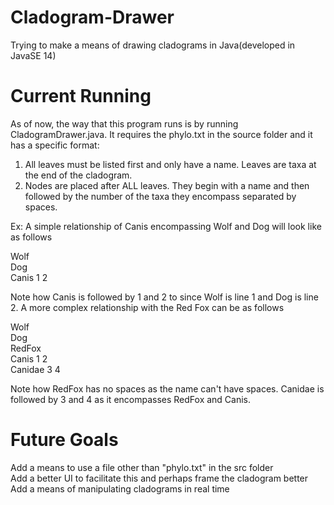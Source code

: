 # Cladogram-Drawer
Trying to make a means of drawing cladograms in Java(developed in JavaSE 14)

# Current Running
As of now, the way that this program runs is by running CladogramDrawer.java.
It requires the phylo.txt in the source folder and it has a specific format:
1. All leaves must be listed first and only have a name. Leaves are taxa at the end of the cladogram.
2. Nodes are placed after ALL leaves. They begin with a name and then followed by 
   the number of the taxa they encompass separated by spaces.
   
Ex: A simple relationship of Canis encompassing Wolf and Dog will look like as follows

Wolf <br />
Dog <br />
Canis 1 2 <br />

Note how Canis is followed by 1 and 2 to since Wolf is line 1 and Dog is line 2.
A more complex relationship with the Red Fox can be as follows

Wolf <br />
Dog <br />
RedFox <br />
Canis 1 2 <br />
Canidae 3 4 <br />

Note how RedFox has no spaces as the name can't have spaces. Canidae is followed by 
3 and 4 as it encompasses RedFox and Canis.

# Future Goals
Add a means to use a file other than "phylo.txt" in the src folder <br />
Add a better UI to facilitate this and perhaps frame the cladogram better <br />
Add a means of manipulating cladograms in real time <br />
